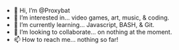 - 👋 Hi, I’m @Proxybat
- 👀 I’m interested in... video games, art, music, & coding.
- 🌱 I’m currently learning... Javascript, BASH, & Git.
- 💞️ I’m looking to collaborate... on nothing at the moment.
- 📫 How to reach me... nothing so far!

<!---
Proxybat/Proxybat is a ✨ special ✨ repository because its `README.md` (this file) appears on your GitHub profile.
You can click the Preview link to take a look at your changes.
--->

